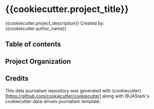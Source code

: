 # {{cookiecutter.project_title}}
{{cookiecutter.project_description}}
Created by: {{cookiecutter.author_name}}

## Table of contents

## Project Organization

## Credits
This data journalism repository was generated with (cookiecutter)[https://github.com/cookiecutter/cookiecutter] along with @JAStark's cookiecutter-data-driven-journalism template.
